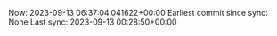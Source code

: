 Now: 2023-09-13 06:37:04.041622+00:00 Earliest commit since sync: None Last sync: 2023-09-13 00:28:50+00:00
